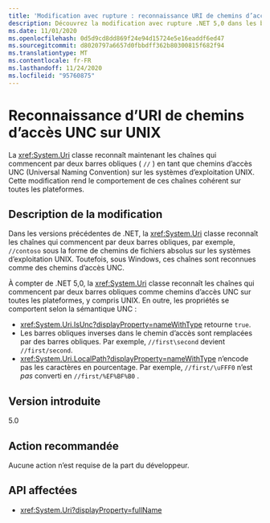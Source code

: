 ```yaml
---
title: 'Modification avec rupture : reconnaissance URI de chemins d’accès UNC sur UNIX'
description: Découvrez la modification avec rupture .NET 5,0 dans les bibliothèques .NET de base où la classe Uri reconnaît désormais les chaînes qui commencent par deux barres obliques comme chemins d’accès UNC sur UNIX.
ms.date: 11/01/2020
ms.openlocfilehash: 0d5d9cd8dd869f24e94d15724e5e16eaddf6ed47
ms.sourcegitcommit: d8020797a6657d0fbbdff362b80300815f682f94
ms.translationtype: MT
ms.contentlocale: fr-FR
ms.lasthandoff: 11/24/2020
ms.locfileid: "95760875"
---
```

# <a name="uri-recognition-of-unc-paths-on-unix"></a>Reconnaissance d’URI de chemins d’accès UNC sur UNIX

La <xref:System.Uri> classe reconnaît maintenant les chaînes qui commencent par deux barres obliques ( `//` ) en tant que chemins d’accès UNC (Universal Naming Convention) sur les systèmes d’exploitation UNIX. Cette modification rend le comportement de ces chaînes cohérent sur toutes les plateformes.

## <a name="change-description"></a>Description de la modification

Dans les versions précédentes de .NET, la <xref:System.Uri> classe reconnaît les chaînes qui commencent par deux barres obliques, par exemple, `//contoso` sous la forme de chemins de fichiers absolus sur les systèmes d’exploitation UNIX. Toutefois, sous Windows, ces chaînes sont reconnues comme des chemins d’accès UNC.

À compter de .NET 5,0, la <xref:System.Uri> classe reconnaît les chaînes qui commencent par deux barres obliques comme chemins d’accès UNC sur toutes les plateformes, y compris UNIX. En outre, les propriétés se comportent selon la sémantique UNC :

- <xref:System.Uri.IsUnc?displayProperty=nameWithType> retourne `true`.
- Les barres obliques inverses dans le chemin d’accès sont remplacées par des barres obliques. Par exemple, `//first\second` devient `//first/second`.
- <xref:System.Uri.LocalPath?displayProperty=nameWithType> n’encode pas les caractères en pourcentage. Par exemple, `//first/\uFFF0` n’est *pas* converti en `//first/%EF%BF%B0` .

## <a name="version-introduced"></a>Version introduite

5.0

## <a name="recommended-action"></a>Action recommandée

Aucune action n’est requise de la part du développeur.

## <a name="affected-apis"></a>API affectées

- <xref:System.Uri?displayProperty=fullName>

<!--

#### Category

Core .NET libraries

### Affected APIs

- `T:System.Uri`

-->
